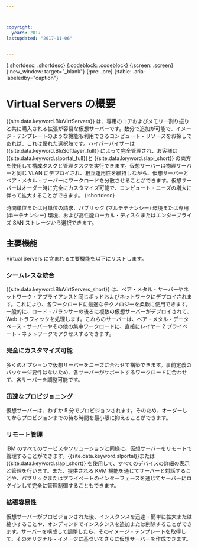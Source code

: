 ```yaml
---



copyright:
  years: 2017
lastupdated: "2017-11-06"


---
```


{:shortdesc: .shortdesc}
{:codeblock: .codeblock}
{:screen: .screen}
{:new_window: target="_blank"}
{:pre: .pre}
{:table: .aria-labeledby="caption"}

# Virtual Servers の概要

{{site.data.keyword.BluVirtServers}} は、専用のコアおよびメモリー割り振りと共に購入される拡張が容易な仮想サーバーです。数分で追加が可能で、イメージ・テンプレートのような機能も利用できるコンピュート・リソースをお探しであれば、これは優れた選択肢です。ハイパーバイザーは {{site.data.keyword.BluSoftlayer_full}} によって完全管理され、お客様は {{site.data.keyword.slportal_full}}と {{site.data.keyword.slapi_short}} の両方を使用して構成タスクと管理タスクを実行できます。仮想サーバーは物理サーバーと同じ VLAN にデプロイされ、相互運用性を維持しながら、仮想サーバーとベア・メタル・サーバーにワークロードを分散させることができます。仮想サーバーはオーダー時に完全にカスタマイズ可能で、コンピュート・ニーズの増大に伴って拡大することができます。
{:shortdesc}

時間単位または月単位の請求、パブリック (マルチテナンシー) 環境または専用 (単一テナンシー) 環境、および高性能ローカル・ディスクまたはエンタープライズ SAN ストレージから選択できます。

## 主要機能

Virtual Servers に含まれる主要機能を以下にリストします。
### シームレスな統合

{{site.data.keyword.BluVirtServers_short}} は、ベア・メタル・サーバーやネットワーク・アプライアンスと同じポッドおよびネットワークにデプロイされます。これにより、各ワークロードに最適なテクノロジーを柔軟に使用できます。一般的に、ロード・バランサーの後ろに複数の仮想サーバーがデプロイされて、Web トラフィックを処理します。これらのサーバーは、ベア・メタル・データベース・サーバーやその他の集中ワークロードに、直接にレイヤー 2 プライベート・ネットワークでアクセスするできます。
### 完全にカスタマイズ可能

多くのオプションで仮想サーバーをニーズに合わせて構築できます。事前定義のパッケージ要件はないため、各サーバーがサポートするワークロードに合わせて、各サーバーを調整可能です。

### 迅速なプロビジョニング

仮想サーバーは、わずか 5 分でプロビジョンされます。そのため、オーダーしてからプロビジョンまでの待ち時間を最小限に抑えることができます。
### リモート管理

IBM のすべてのサービスやソリューションと同様に、仮想サーバーをリモートで管理することができます。{{site.data.keyword.slportal}}または {{site.data.keyword.slapi_short}} を使用して、すべてのデバイスの詳細の表示と管理を行います。また、提供される KVM 機能を通じてサーバーと対話することや、パブリックまたはプライベートのインターフェースを通じてサーバーにログインして完全に管理制御することもできます。
### 拡張容易性

仮想サーバーがプロビジョンされた後、インスタンスを迅速・簡単に拡大または縮小することや、オンデマンドでインスタンスを追加または削除することができます。サーバーを構成して調整したら、そのイメージ・テンプレートを取得して、そのオリジナル・イメージに基づいてさらに仮想サーバーを作成できます。
